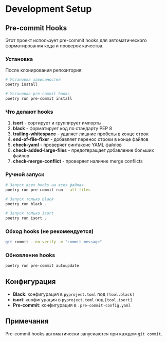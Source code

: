 # Development Setup

## Pre-commit Hooks

Этот проект использует pre-commit hooks для автоматического форматирования кода и проверок качества.

### Установка

После клонирования репозитория:

```bash
# Установка зависимостей
poetry install

# Установка pre-commit hooks
poetry run pre-commit install
```

### Что делают hooks

1. **isort** - сортирует и группирует импорты
2. **black** - форматирует код по стандарту PEP 8
3. **trailing-whitespace** - удаляет лишние пробелы в конце строк
4. **end-of-file-fixer** - добавляет перенос строки в конце файлов
5. **check-yaml** - проверяет синтаксис YAML файлов
6. **check-added-large-files** - предотвращает добавление больших файлов
7. **check-merge-conflict** - проверяет наличие merge conflicts

### Ручной запуск

```bash
# Запуск всех hooks на всех файлах
poetry run pre-commit run --all-files

# Запуск только black
poetry run black .

# Запуск только isort
poetry run isort .
```

### Обход hooks (не рекомендуется)

```bash
git commit --no-verify -m "commit message"
```

### Обновление hooks

```bash
poetry run pre-commit autoupdate
```

## Конфигурация

- **Black**: конфигурация в `pyproject.toml` под `[tool.black]`
- **isort**: конфигурация в `pyproject.toml` под `[tool.isort]`
- **Pre-commit**: конфигурация в `.pre-commit-config.yaml`

## Примечания

Pre-commit hooks автоматически запускаются при каждом `git commit`.
